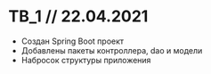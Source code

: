 # TB_1 // 22.04.2021

- Создан Spring Boot проект
- Добавлены пакеты контроллера, dao и модели
- Набросок структуры приложения